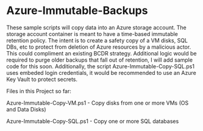 # Azure-Immutable-Backups
These sample scripts will copy data into an Azure storage account. The storage account container is meant to have a time-based immutable retention policy. The intent is to create a safety copy of a VM disks, SQL DBs, etc to protect from deletion of Azure resources by a malicious actor. This could compliment an existing BCDR strategy. Additional logic would be required to purge older backups that fall out of retention, I will add sample code for this soon. Additionally, the script Azure-Immutable-Copy-SQL.ps1 uses embeded login credentials, it would be recommended to use an Azure Key Vault to protect secrets.

Files in this Project so far: 

Azure-Immutable-Copy-VM.ps1 - Copy disks from one or more VMs (OS and Data Disks)

Azure-Immutable-Copy-SQL.ps1 - Copy one or more SQL databases
